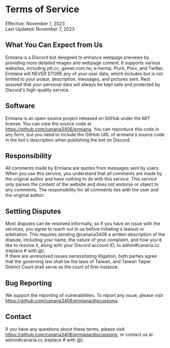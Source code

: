 # Terms of Service
Effective: November 1, 2023  
Last Updated: November 7, 2023

## What You Can Expect from Us
Ermiana is a Discord bot designed to enhance webpage previews by providing more detailed images and webpage content. It supports various websites, including ptt.cc, gamer.com.tw, e-hentai, Plurk, Pixiv, and Twitter.  
Ermiana will NEVER STORE any of your user data, which includes but is not limited to your avatar, description, messages, and pictures sent. Rest assured that your personal data will always be kept safe and protected by Discord's high-quality service.

## Software
Ermiana is an open-source project released on GitHub under the MIT license. You can view the source code at https://github.com/canaria3406/ermiana. You can reproduce this code in any form, but you need to include the GitHub URL of ermiana's source code in the bot's description when publishing the bot on Discord.

## Responsibility
All comments made by Ermiana are quotes from messages sent by users. When you use this service, you understand that all comments are made by the original author and have nothing to do with this service. This service only parses the content of the website and does not endorse or object to any comments. The responsibility for all comments lies with the user and the original author.

## Settling Disputes
Most disputes can be resolved informally, so if you have an issue with the services, you agree to reach out to us before initiating a lawsuit or arbitration. This requires sending @canaria3406 a written description of the dispute, including your name, the nature of your complaint, and how you'd like to resolve it, along with your Discord account ID, to admin#canaria.cc (replace # with @).  
If there are unresolved issues necessitating litigation, both parties agree that the governing law shall be the laws of Taiwan, and Taiwan Taipei District Court shall serve as the court of first instance.

## Bug Reporting
We support the reporting of vulnerabilities. To report any issue, please visit https://github.com/canaria3406/ermiana/discussions.

## Contact
If you have any questions about these terms, please visit https://github.com/canaria3406/ermiana/discussions, or contact us at admin#canaria.cc (replace # with @).
